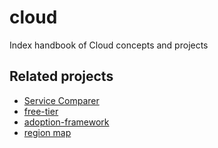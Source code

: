 # cloud
Index handbook of Cloud concepts and projects

## Related projects
- [Service Comparer](https://github.com/ilyas-it83/CloudComparer)
- [free-tier](https://github.com/davidkhala/cloud-compare-free-tier)
- [adoption-framework](https://github.com/davidkhala/cloud-adoption-framework)
- [region map](https://github.com/davidkhala/cloud-region)
